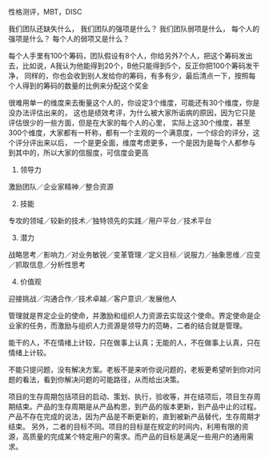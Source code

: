 
性格测评，MBT，DISC

我们团队还缺失什么，
我们团队的强项是什么？
我们团队弱项是什么，
每个人的强项是什么？
每个人的弱项又是什么？

每个人手里有100个筹码，团队假设有8个人，你给另外7个人，把这个筹码发出去，比如说，A我认为他能得到20个，B他只能得到5个，反正你把100个筹码发干净，
同样的，你也会收到别人发给你的筹码，有多有少，最后清点一下，按照每个人得到的筹码的数量的比例来分配这个奖金

很难用单一的维度来去衡量这个人的，你设定3个维度，可能还有30个维度，你是没办法评估出来的，
这也是绩效考评，为什么被大家所诟病的原因，因为它只是评估很少的一些方面，但是在大家的每个人的心里，
实际上这30个维度，甚至300个维度，大家都有一杆称，都有一个主观的一个满意度，一个综合的评分，这个评分评出来以后，
一个是更全面，维度考虑更多，一个是因为是每个人都参与到其中的，所以大家的信服度，可信度会更高

1. 领导力

  激励团队／企业家精神／整合资源

2. 技能

  专攻的领域／较新的技术／独特领先的实践／用户平台／技术平台
  
3. 潜力

  战略思考／影响力／对业务敏锐／变革管理／定义目标／说服力／抽象思维／应变／抓取信息／分析性思考
  
4. 价值观

  迎接挑战／沟通合作／技术卓越／客户意识／发展他人


  管理就是界定企业的使命，并激励和组织人力资源去实现这个使命。界定使命是企业家的任务，而激励与组织人力资源是领导力的范畴，二者的结合就是管理。

  能干的人，不在情绪上计较，只在做事上认真；无能的人，不在做事上认真，只在情绪上计较。

  不能只提问题，没有解决方案。老板不是来听你说问题的，老板更希望听到你对问题的看法，看到你解决问题的可能路径，从而给出决策。

 项目的生存周期包括项目的启动、策划、执行，验收等，并在结项后，项目生存周期结束。产品的生存周期是从产品构思，到产品的版本更新，到产品中止的过程。产品不存在完成的说法，因为产品是不断更新的，直到被新产品替代，生存周期才结束。
另外，二者的目标不同。项目的目标是在规定的时间内，利用有限的资源，高质量的完成某个特定用户的需求。而产品的目标是满足一些用户的通用需求。